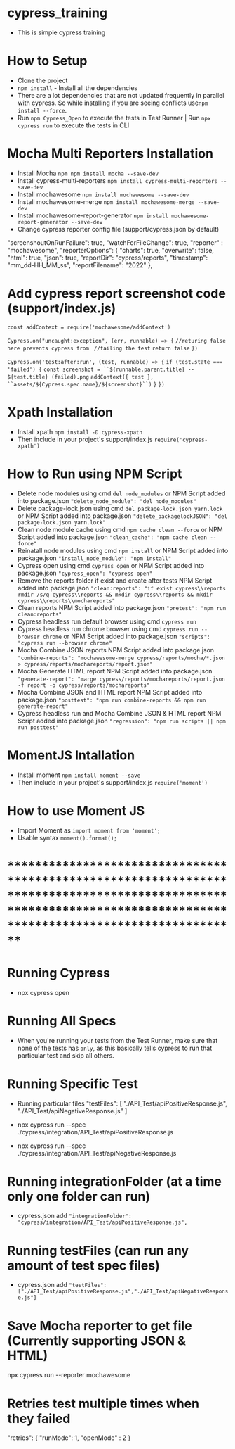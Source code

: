 # cypress_training
* This is simple cypress training

# How to Setup
* Clone the project
* `npm install` - Install all the dependencies
* There are a lot dependencies that are not updated frequently in parallel with cypress. So while installing if you are seeing conflicts use`npm install --force`.
* Run `npm Cypress_Open` to execute the tests in Test Runner | Run `npx cypress run` to execute the tests in CLI

# Mocha Multi Reporters Installation
* Install Mocha `npm npm install mocha --save-dev`
* Install cypress-multi-reporters `npm install cypress-multi-reporters --save-dev`
* Install mochawesome `npm install mochawesome --save-dev`
* Install mochawesome-merge `npm install mochawesome-merge --save-dev`
* Install mochawesome-report-generator `npm install mochawesome-report-generator --save-dev`
* Change cypress reporter config file (support/cypress.json by default)

"screenshoutOnRunFailure": true,
    "watchForFileChange": true,
    "reporter" : "mochawesome",
    "reporterOptions": {
      "charts": true,
      "overwrite": false,
      "html": true,
      "json": true,
      "reportDir": "cypress/reports",
      "timestamp": "mm_dd-HH_MM_ss",
      "reportFilename": "2022"
    },

# Add cypress report screenshot code (support/index.js) 

`const addContext = require('mochawesome/addContext')`

`Cypress.on("uncaught:exception", (err, runnable) => {`
`//returing false here prevents cypress from `
`//failing the test`
`return false`
`})`

`Cypress.on('test:after:run', (test, runnable) => {`
    `if (test.state === 'failed') {`
        `const screenshot = ``${runnable.parent.title} -- ${test.title} (failed).png`
        `addContext({ test }, ``assets/${Cypress.spec.name}/${screenshot}``)`
    `}`
`})`

# Xpath Installation 
* Install xpath `npm install -D cypress-xpath`
* Then include in your project's support/index.js `require('cypress-xpath')`

# How to Run using NPM Script
* Delete node modules using cmd `del node_modules` or NPM Script added into package.json `"delete_node_module": "del node_modules"`
* Delete package-lock.json using cmd `del package-lock.json yarn.lock` or NPM Script added into package.json `"delete_packagelockJSON": "del package-lock.json yarn.lock"`
* Clean node module cache using cmd `npm cache clean --force` or NPM Script added into package.json `"clean_cache": "npm cache clean --force"`
* Reinatall node modules using cmd `npm install` or NPM Script added into package.json `"install_node_module": "npm install"`
* Cypress open using cmd `cypress open` or NPM Script added into package.json `"cypress_open": "cypress open"`
* Remove the reports folder if exist and create after tests NPM Script added into package.json `"clean:reports": "if exist cypress\\reports rmdir /s/q cypress\\reports && mkdir cypress\\reports && mkdir cypress\\reports\\mochareports"`
* Clean reports NPM Script added into package.json `"pretest": "npm run clean:reports"`
* Cypress headless run default browser using cmd `cypress run`
* Cypress headless run chrome browser using cmd `cypress run --browser chrome` or NPM Script added into package.json `"scripts": "cypress run --browser chrome"`
* Mocha Combine JSON reports NPM Script added into package.json `"combine-reports": "mochawesome-merge cypress/reports/mocha/*.json > cypress/reports/mochareports/report.json"`
* Mocha Generate HTML report NPM Script added into package.json `"generate-report": "marge cypress/reports/mochareports/report.json -f report -o cypress/reports/mochareports"`
* Mocha Combine JSON and HTML report NPM Script added into package.json `"posttest": "npm run combine-reports && npm run generate-report"`
* Cypress headless run and Mocha Combine JSON & HTML report NPM Script added into package.json `"regression": "npm run scripts || npm run posttest"`
    
# MomentJS Intallation
* Install moment `npm install moment --save`
* Then include in your project's support/index.js `require('moment')`

# How to use Moment JS
* Import Moment as `import moment from 'moment';`
* Usable syntax `moment().format();`


# ****************************************************************************************************************************************************************** #
# Running Cypress
* npx cypress open

# Running All Specs
- When you're running your tests from the Test Runner, make sure that none of the tests has `only`, as this basically tells cypress to run that particular test and skip all others.

# Running Specific Test
* Running particular files
"testFiles": [
 "./API_Test/apiPositiveResponse.js",
 "./API_Test/apiNegativeResponse.js"
]

* npx cypress run --spec ./cypress/integration/API_Test/apiPositiveResponse.js
* npx cypress run --spec ./cypress/integration/API_Test/apiNegativeResponse.js

# Running integrationFolder (at a time only one folder can run)
- cypress.json add `"integrationFolder": "cypress/integration/API_Test/apiPositiveResponse.js",`

# Running testFiles (can run any amount of test spec files)
- cypress.json add `"testFiles": ["./API_Test/apiPositiveResponse.js","./API_Test/apiNegativeResponse.js"]`

# Save Mocha reporter to get file (Currently supporting JSON & HTML)
npx cypress run --reporter mochawesome

# Retries test multiple times when they failed
"retries": {
  "runMode": 1,
  "openMode" : 2
}
